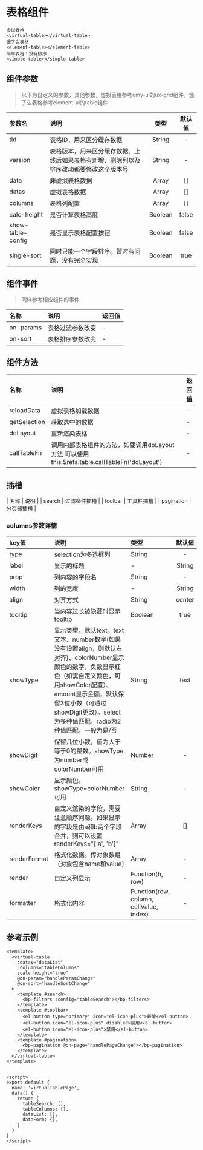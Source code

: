 # 表格组件
```
虚拟表格
<virtual-table></virtual-table>
饿了么表格
<element-table></element-table>
简单表格：没有排序
<simple-table></simple-table>
```

## 组件参数
> 以下为自定义的参数，其他参数，虚拟表格参考umy-ui的ux-grid组件，饿了么表格参考element-ui的table组件  

| 参数名 | 说明 | 类型 | 默认值 |
| :-----| :---- | :----: | :----: |
| tid | 表格ID，用来区分缓存数据 | String | - |
| version | 表格版本，用来区分缓存数据。上线后如果表格有新增、删除列以及排序改动都要修改这个版本号 | String | - |
| data | 非虚拟表格数据 | Array | [] |
| datas | 虚拟表格数据 | Array | [] |
| columns | 表格列配置 | Array | [] |
| calc-height | 是否计算表格高度 | Boolean | false |
| show-table-config | 是否显示表格配置按钮 | Boolean | false |
| single-sort | 同时只能一个字段排序。暂时有问题，没有完全实现 | Boolean | true |

## 组件事件
> 同样参考相应组件的事件

| 名称 | 说明 | 返回值 |
| :-----| :---- | :---- |
| on-params | 表格过滤参数改变 | - |
| on-sort | 表格排序参数改变 | - |

## 组件方法
| 名称 | 说明 | 返回值 |
| :-----| :---- | :---- |
| reloadData | 虚拟表格加载数据 | - |
| getSelection | 获取选中的数据 | - |
| doLayout | 重新渲染表格 | - |
| callTableFn | 调用内部表格组件的方法，如要调用doLayout方法 可以使用this.$refs.table.callTableFn('doLayout') | - |

## 插槽
| 名称 | 说明 |
| search | 过滤条件插槽 |
| toolbar | 工具栏插槽 |
| pagination | 分页器插槽 |

### columns参数详情
| key值 | 说明 | 类型 | 默认值 |
| :-----| :---- | :---- | :----: |
| type | selection为多选框列 | String | - |
| label | 显示的标题 | - | String |
| prop | 列内容的字段名 | String | - |
| width | 列的宽度 | - | String |
| align | 对齐方式 | String | center |
| tooltip | 当内容过长被隐藏时显示 tooltip | Boolean | true |
| showType | 显示类型，默认text。text文本、number数字(如果没有设置align，则默认右对齐)、colorNumber显示颜色的数字，负数显示红色（如需自定义颜色，可用showColor配置）、amount显示金额，默认保留3位小数（可通过showDigit更改）。select为多种值匹配，radio为2种值匹配，一般为是/否 | String | text |
| showDigit | 保留几位小数，值为大于等于0的整数。showType为number或colorNumber可用 | Number | - |
| showColor | 显示颜色。showType=colorNumber可用 | String | - |
| renderKeys | 自定义渲染的字段，需要注意顺序问题。如果显示的字段是由a和b两个字段合并，则可以设置renderKeys="['a', 'b']" | Array | [] |
| renderFormat | 格式化数据。传对象数组（对象包含name和value）| Array | - |
| render | 自定义列显示 | Function(h, row) | - |
| formatter | 格式化内容 | Function(row, column, cellValue, index) | - |


## 参考示例
```
<template>
  <virtual-table
    :datas="dataList"
    :columns="tableColumns"
    :calc-height="true"
    @on-param="handleParamChange"
    @on-sort="handleSortChange"
  >
    <template #search>
      <bp-filters :config="tableSearch"></bp-filters>
    </template>
    <template #toolbar>
      <el-button type="primary" icon="el-icon-plus">新增</el-button>
      <el-button icon="el-icon-plus" disabled>禁用</el-button>
      <el-button icon="el-icon-plus">禁用</el-button>
    </template>
    <template #pagination>
      <bp-pagination @on-page="handlePageChange"></bp-pagination>
    </template>
  </virtual-table>
</template>


<script>
export default {
  name: 'virtualTablePage',
  data() {
    return {
      tableSearch: [],
      tableColumns: [],
      dataList: [],
      dataForm: {},
    }
  }
}
</script>
```